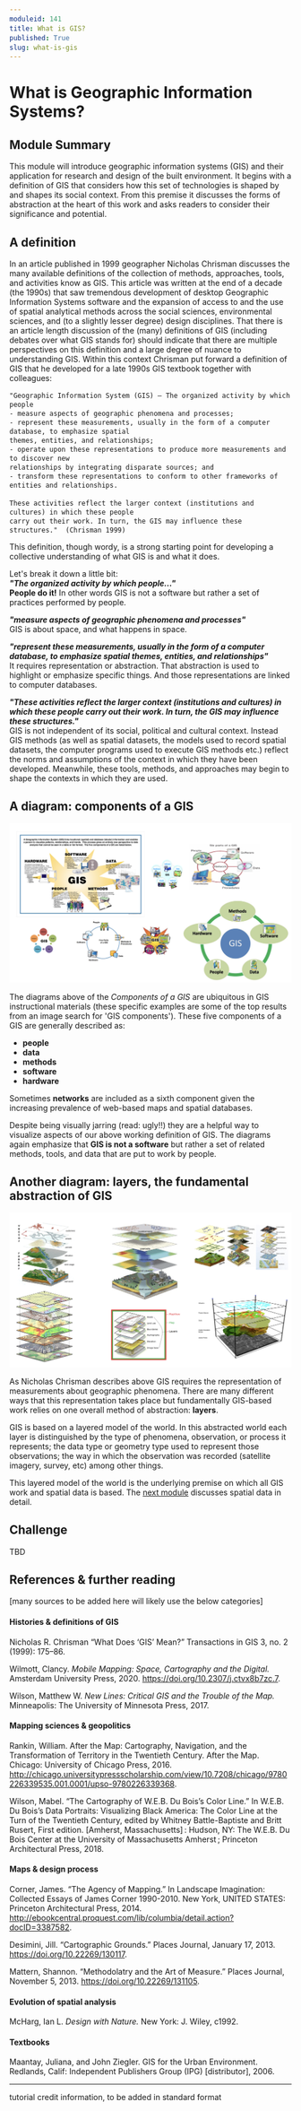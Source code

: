 ```yaml
---
moduleid: 141
title: What is GIS?
published: True
slug: what-is-gis
---
```


# What is Geographic Information Systems?


## Module Summary

This module will introduce geographic information systems (GIS) and their application for research and design of the built environment. It begins with a definition of GIS that considers how this set of technologies is shaped by and shapes its social context. From this premise it discusses the forms of abstraction at the heart of this work and asks readers to consider their significance and potential.  


## A definition

In an article published in 1999 geographer Nicholas Chrisman discusses the many available definitions of the collection of methods, approaches, tools, and activities know as GIS. This article was written at the end of a decade (the 1990s) that saw tremendous development of desktop Geographic Information Systems software and the expansion of access to and the use of spatial analytical methods across the social sciences, environmental sciences, and (to a slightly lesser degree) design disciplines. That there is an article length discussion of the (many) definitions of GIS (including debates over what GIS stands for) should indicate that there are multiple perspectives on this definition and a large degree of nuance to understanding GIS. Within this context Chrisman put forward a definition of GIS that he developed for a late 1990s GIS textbook together with colleagues:  

```
"Geographic Information System (GIS) – The organized activity by which people
- measure aspects of geographic phenomena and processes;  
- represent these measurements, usually in the form of a computer database, to emphasize spatial 
themes, entities, and relationships;  
- operate upon these representations to produce more measurements and to discover new 
relationships by integrating disparate sources; and  
- transform these representations to conform to other frameworks of entities and relationships.    

These activities reflect the larger context (institutions and cultures) in which these people 
carry out their work. In turn, the GIS may influence these structures."  (Chrisman 1999)
```

This definition, though wordy, is a strong starting point for developing a collective understanding of what GIS is and what it does.  

Let's break it down a little bit:  
***"The organized activity by which people..."***  
**People do it!** In other words GIS is not a software but rather a set of practices performed by people.  

***"measure aspects of geographic phenomena and processes"***  
GIS is about space, and what happens in space.

***"represent these measurements, usually in the form of a computer database, to emphasize spatial themes, entities, and relationships"***  
It requires representation or abstraction. That abstraction is used to highlight or emphasize specific things. And those representations are linked to computer databases.

***"These activities reflect the larger context (institutions and cultures) in which these people carry out their work. In turn, the GIS may influence these structures."***  
GIS is not independent of its social, political and cultural context. Instead  GIS methods (as well as spatial datasets, the models used to record spatial datasets, the computer programs used to execute GIS methods etc.) reflect the norms and assumptions of the context in which they have been developed. Meanwhile, these tools, methods, and approaches may begin to shape the contexts in which they are used.

## A diagram: components of a GIS

![five components of a GIS](images/01-gis-components.png)

The diagrams above of the *Components of a GIS* are ubiquitous in GIS instructional materials (these specific examples are some of the top results from an image search for 'GIS components'). These five components of a GIS are generally described as:  
- **people**
- **data**
- **methods**
- **software**
- **hardware**

Sometimes **networks** are included as a sixth component given the increasing prevalence of web-based maps and spatial databases.


Despite being visually jarring (read: ugly!!) they are a helpful way to visualize aspects of our above working definition of GIS. The diagrams again emphasize that **GIS is not a software** but rather a set of related methods, tools, and data that are put to work by people.  

## Another diagram: layers, the fundamental abstraction of GIS


![layers in GIS](images/02-layers.png)


As Nicholas Chrisman describes above GIS requires the representation of measurements about geographic phenomena. There are many different ways that this representation takes place but fundamentally GIS-based work relies on one overall method of abstraction: **layers**.  

GIS is based on a layered model of the world. In this abstracted world each layer is distinguished by the type of phenomena, observation, or process it represents; the data type or geometry type used to represent those observations; the way in which the observation was recorded (satellite imagery, survey, etc) among other things.  

This layered model of the world is the underlying premise on which all GIS work and spatial data is based. The [next module]() discusses spatial data in detail.  

## Challenge

TBD


## References & further reading

[many sources to be added here will likely use the below categories]

#### Histories & definitions of GIS  

Nicholas R. Chrisman “What Does ‘GIS’ Mean?” Transactions in GIS 3, no. 2 (1999): 175–86.

Wilmott, Clancy. *Mobile Mapping: Space, Cartography and the Digital.* Amsterdam University Press, 2020. https://doi.org/10.2307/j.ctvx8b7zc.7.

Wilson, Matthew W. *New Lines: Critical GIS and the Trouble of the Map.* Minneapolis: The University of Minnesota Press, 2017.

#### Mapping sciences & geopolitics

Rankin, William. After the Map: Cartography, Navigation, and the Transformation of Territory in the Twentieth Century. After the Map. Chicago: University of Chicago Press, 2016. http://chicago.universitypressscholarship.com/view/10.7208/chicago/9780226339535.001.0001/upso-9780226339368.

Wilson, Mabel. “The Cartography of W.E.B. Du Bois’s Color Line.” In W.E.B. Du Bois’s Data Portraits: Visualizing Black America: The Color Line at the Turn of the Twentieth Century, edited by Whitney Battle-Baptiste and Britt Rusert, First edition. [Amherst, Massachusetts] : Hudson, NY: The W.E.B. Du Bois Center at the University of Massachusetts Amherst ; Princeton Architectural Press, 2018.

#### Maps & design process

Corner, James. “The Agency of Mapping.” In Landscape Imagination: Collected Essays of James Corner 1990-2010. New York, UNITED STATES: Princeton Architectural Press, 2014. http://ebookcentral.proquest.com/lib/columbia/detail.action?docID=3387582.


Desimini, Jill. “Cartographic Grounds.” Places Journal, January 17, 2013. https://doi.org/10.22269/130117.

Mattern, Shannon. “Methodolatry and the Art of Measure.” Places Journal, November 5, 2013. https://doi.org/10.22269/131105.

#### Evolution of spatial analysis

McHarg, Ian L. *Design with Nature.* New York: J. Wiley, c1992.

#### Textbooks
Maantay, Juliana, and John Ziegler. GIS for the Urban Environment. Redlands, Calif: Independent Publishers Group (IPG) [distributor], 2006.


-------
tutorial credit information, to be added in standard format
